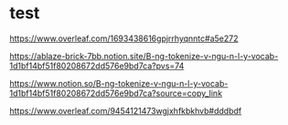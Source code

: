 # test

https://www.overleaf.com/1693438616gpjrrhyqnntc#a5e272


https://ablaze-brick-7bb.notion.site/B-ng-tokenize-v-ngu-n-l-y-vocab-1d1bf14bf51f80208672dd576e9bd7ca?pvs=74

https://www.notion.so/B-ng-tokenize-v-ngu-n-l-y-vocab-1d1bf14bf51f80208672dd576e9bd7ca?source=copy_link


https://www.overleaf.com/9454121473wgjxhfkbkhvb#dddbdf
